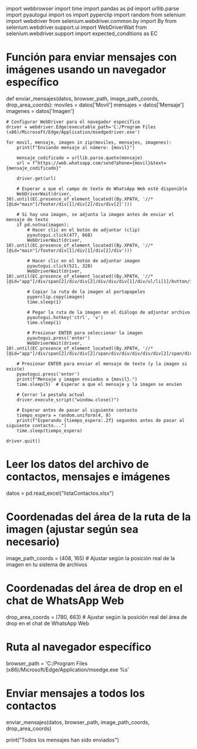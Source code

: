 import webbrowser
import time
import pandas as pd
import urllib.parse
import pyautogui
import os
import pyperclip
import random
from selenium import webdriver
from selenium.webdriver.common.by import By
from selenium.webdriver.support.ui import WebDriverWait
from selenium.webdriver.support import expected_conditions as EC

# Función para enviar mensajes con imágenes usando un navegador específico
def enviar_mensajes(datos, browser_path, image_path_coords, drop_area_coords):
    moviles = datos['Movil']
    mensajes = datos['Mensaje']
    imagenes = datos['Imagen']
    
    # Configurar WebDriver para el navegador específico
    driver = webdriver.Edge(executable_path='C:/Program Files (x86)/Microsoft/Edge/Application/msedgedriver.exe')
    
    for movil, mensaje, imagen in zip(moviles, mensajes, imagenes):
        print(f"Enviando mensaje al número: {movil}")
        
        mensaje_codificado = urllib.parse.quote(mensaje)
        url = f"https://web.whatsapp.com/send?phone={movil}&text={mensaje_codificado}"
        
        driver.get(url)
        
        # Esperar a que el campo de texto de WhatsApp Web esté disponible
        WebDriverWait(driver, 30).until(EC.presence_of_element_located((By.XPATH, '//*[@id="main"]/footer/div[1]/div[2]/div/div[2]')))
        
        # Si hay una imagen, se adjunta la imagen antes de enviar el mensaje de texto
        if pd.notna(imagen):
            # Hacer clic en el botón de adjuntar (clip)
            pyautogui.click(477, 668)
            WebDriverWait(driver, 10).until(EC.presence_of_element_located((By.XPATH, '//*[@id="main"]/footer/div[1]/div[1]/div[2]/div')))
            
            # Hacer clic en el botón de adjuntar imagen
            pyautogui.click(521, 328)
            WebDriverWait(driver, 10).until(EC.presence_of_element_located((By.XPATH, '//*[@id="app"]/div/span[2]/div/div[2]/div/div/div[1]/div/ul/li[1]/button/input')))
            
            # Copiar la ruta de la imagen al portapapeles
            pyperclip.copy(imagen)
            time.sleep(1)
            
            # Pegar la ruta de la imagen en el diálogo de adjuntar archivo
            pyautogui.hotkey('ctrl', 'v')
            time.sleep(1)
            
            # Presionar ENTER para seleccionar la imagen
            pyautogui.press('enter')
            WebDriverWait(driver, 10).until(EC.presence_of_element_located((By.XPATH, '//*[@id="app"]/div/span[2]/div/div[2]/span/div/div/div/div/div[2]/span/div')))
            
        # Presionar ENTER para enviar el mensaje de texto (y la imagen si existe)
        pyautogui.press('enter')
        print(f"Mensaje y imagen enviados a {movil}.")
        time.sleep(5)  # Esperar a que el mensaje y la imagen se envíen
        
        # Cerrar la pestaña actual
        driver.execute_script("window.close()")
        
        # Esperar antes de pasar al siguiente contacto
        tiempo_espera = random.uniform(4, 8)
        print(f"Esperando {tiempo_espera:.2f} segundos antes de pasar al siguiente contacto...")
        time.sleep(tiempo_espera)

    driver.quit()

# Leer los datos del archivo de contactos, mensajes e imágenes
datos = pd.read_excel("listaContactos.xlsx")

# Coordenadas del área de la ruta de la imagen (ajustar según sea necesario)
image_path_coords = (408, 165)  # Ajustar según la posición real de la imagen en tu sistema de archivos

# Coordenadas del área de drop en el chat de WhatsApp Web
drop_area_coords = (780, 663)  # Ajustar según la posición real del área de drop en el chat de WhatsApp Web

# Ruta al navegador específico
browser_path = 'C:/Program Files (x86)/Microsoft/Edge/Application/msedge.exe %s'

# Enviar mensajes a todos los contactos
enviar_mensajes(datos, browser_path, image_path_coords, drop_area_coords)

print("Todos los mensajes han sido enviados")
